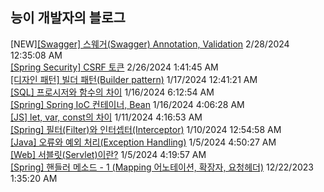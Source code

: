 
## 능이 개발자의 블로그

[NEW]<a href=https://codinghan.tistory.com/51>[Swagger] 스웨거(Swagger) Annotation, Validation</a> 2/28/2024 12:35:08 AM</br><a href=https://codinghan.tistory.com/49>[Spring Security] CSRF 토큰</a> 2/26/2024 1:41:45 AM</br><a href=https://codinghan.tistory.com/47>[디자인 패턴] 빌더 패턴(Builder pattern)</a> 1/17/2024 12:41:21 AM</br><a href=https://codinghan.tistory.com/46>[SQL] 프로시저와 함수의 차이</a> 1/16/2024 6:12:54 AM</br><a href=https://codinghan.tistory.com/45>[Spring] Spring IoC 컨테이너, Bean</a> 1/16/2024 4:06:28 AM</br><a href=https://codinghan.tistory.com/44>[JS] let, var, const의 차이</a> 1/11/2024 4:16:53 AM</br><a href=https://codinghan.tistory.com/35>[Spring] 필터(Filter)와 인터셉터(Interceptor)</a> 1/10/2024 12:54:58 AM</br><a href=https://codinghan.tistory.com/42>[Java] 오류와 예외 처리(Exception Handling)</a> 1/5/2024 4:50:27 AM</br><a href=https://codinghan.tistory.com/41>[Web] 서블릿(Servlet)이란?</a> 1/5/2024 4:19:57 AM</br><a href=https://codinghan.tistory.com/36>[Spring] 핸들러 메소드 - 1 (Mapping 어노테이션, 확장자, 요청헤더)</a> 12/22/2023 1:35:20 AM</br>